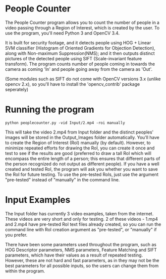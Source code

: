 # People Counter

The People Counter program allows you to count the number of people in a video passing through a Region of Interest, which is created by the user. To use the program, you'll need Python 3 and OpenCV 3.4. 

It is built for security footage, and it detects people using HOG + Linear SVM classifier (Histogram of Oriented Gradients for Objection Detection), along with Non-maximum Suppression(NMS); and it then outputs distinct pictures of the detected people using SIFT (Scale-invariant feature transform). 
The program counts number of people coming in towards the camera as coming 'In' and people going away from the camera as 'Out'. 

(Some modules such as SIFT do not come with OpenCV versions 3.x (unlike opencv 2.x), so you'll have to install the  'opencv_contrib' package seperately)

# Running the program

```shell
python peoplecounter.py -vid Input/2.mp4 -roi manually
``` 

This will take the video 2.mp4 from Input folder and the distinct peoples' images will be stored in the Output_Images folder automatically. You'll have to create the Region of Interest (RoI) manually (by default). However, to minimize repeated efforts for drawing the RoI, you can create it once and test to see if the results are good (preferred to draw a tall RoI which will encompass the entire length of a person; this ensures that different parts of the person recognized do not output as different people). If you have a well created and tested RoI, the program will ask you whether you want to save the RoI for future testing. To use the pre-tested RoIs, just use the argument "pre-tested" instead of "manually" in the command line.  

# Input Examples

The Input folder has currently 3 video examples, taken from the internet. These videos are very short and only for testing. 2 of these videos - 1.mp4 and 2.mp4 have pre-tested RoI text files already created, so you can run the command line with RoI creation argument as "pre-tested", or "manually" if you prefer. 

There have been some parameters used throughout the program, such as HOG Descriptor parameters, NMS parameters, Feature Matching and SIFT parameters, which have their values as a result of repeated testing. However, these are not hard and fast parameters, as in they may not be the best parameters for all possible inputs, so the users can change them from within the program. 